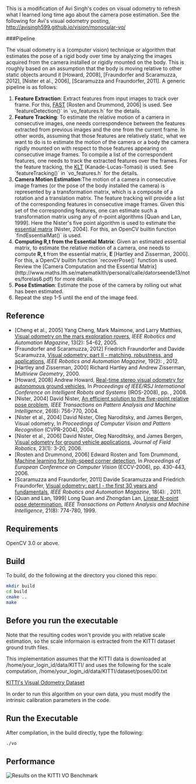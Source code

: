 This is a modification of Avi Singh's codes on visual odometry to
refresh what I learned long time ago about the camera pose
estimation. See the following for Avi's visual odometry posting,
http://avisingh599.github.io/vision/monocular-vo/

###Pipeline

<p>The visual odometry is a (computer vision) technique or algorithm
 that estimates the pose of a rigid body over time by analyzing the
 images acquired from the camera installed or rigidly mounted on the
 body. This is roughly based on an assumption that the body is moving
 relative to other static objects around it [Howard, 2008],
 [Fraundorfer and Scaramuzza, 2012], [Nister et al., 2006],
 [Scaramuzza and Fraundorfer, 2011]. A generic pipeline is as
 follows:</p>

<ol>

<li><b>Feature Extraction</b>: Extract features from input images to
track over frame. For this, <a
href="https://www.edwardrosten.com/work/rosten_2006_machine.pdf">FAST</a>
[Rosten and Drummond, 2006] is used. See `featureDetection()` in
`vo_features.h` for the details. 

<li><b>Feature Tracking</b>: To estimate the relative motion of a
camera in consecutive images, one needs correspondence between the
features extracted from previous images and the one from the current
frame. In other words, assuming that those features are relatively
static, what we want to do is to estimate the motion of the camera or
a body the camera rigidly mounted on with respect to those features
appearing on consecutive image frames. To compile a list of the
correspondent features, one needs to track the extracted features over
the frames.  For the feature tracking, the <a
href="https://en.wikipedia.org/wiki/Kanade%E2%80%93Lucas%E2%80%93Tomasi_feature_tracker">KLT</a>
(Kanade-Lucas-Tomasi) is used. See `featureTracking()` in
`vo_features.h` for the details.

<li><b>Camera Motion Estimation</b>:The motion of a camera in
consecutive image frames (or the pose of the body installed the camera) is represented by a
transformation matrix, which is a composite of a rotation and a translation matrix. The
feature tracking will provide a list of the corresponding
features in consecutive image frames. Given this set of the
corresponding features, one can estimate such a transformation
matrix using any of <i>n</i>-point algorithms [Quan and Lan,
1999]. Here the Nister's five point algorithm is used to estimate the
<a href="https://en.wikipedia.org/wiki/Essential_matrix">essential
matrix</a> [Nister, 2004]. For this, an OpenCV builtin function `findEssentialMat()` is used.

<li><b>Computing R,t from the Essential Matrix</b>: Given an estimated
essential matrix, to estimate the relative motion of a camera, one
needs to compute <b>R, t</b> from the essential matrix, <b>E</b>
[Hartley and Zisserman, 2000]. For this, a OpenCV builtin function
`recoverPose()` function is used. Review the [Camera Computation and
the Essential
Matrix](http://www.maths.lth.se/matematiklth/personal/calle/datorseende13/notes/forelas6.pdf)
for more details.

<li><b>Pose Estimation</b>: Estimate the pose of the camera by rolling
out what has been estimated.  

<li> Repeat the step 1-5 until the end of the image feed.

</ol>

## Reference
<ul>

<li>[Cheng et al., 2005] Yang Cheng, Mark Maimone, and Larry Matthies,
<a
href="https://www-robotics.jpl.nasa.gov/publications/Mark_Maimone/smc05_cheng_maimone_matthies.pdf">Visual
odometry on the mars exploration rovers</a>, <i>IEEE Robotics and
Automation Magazine</i>, 13(2): 54-62, 2005.

<li>[Fraundorfer and Scaramuzza, 2012] Friedrich Fraundorfer and
Davide Scaramuzza, <a
href="https://sites.google.com/site/scarabotix/tutorial-on-visual-odometry">Visual
odometry: part II - matching, robustness, and applications</a>,
<i>IEEE Robotics and Automation Magazine</i>, 19(2): , 2012.

<li>[Hartley and Zisserman, 2000] Richard Hartley and Andrew
Zisserman, <i>Multiview Geometry</i>, 2000.

<li>[Howard, 2008] Andrew Howard, <a href="
https://pdfs.semanticscholar.org/0a6d/a5191a51c097e4b52153a7b426d79b3d634e.pdf">Real-time
stereo visual odometry for autonomous ground vehicles</a>, In
<i>Proceedings of IEEE/RSJ International Conference on Intelligent
Robots and Systems</i> (IROS-2008), pp. , 2008.

<li>[Nister, 2004] David Nister, <a
href="http://citeseerx.ist.psu.edu/viewdoc/download?doi=10.1.1.86.8769&rep=rep1&type=pdf">An
efficient solution to the five-point relative pose problem</a>,
<i>IEEE Transactions on Pattern Analysis and Machine Intelligence</i>,
26(6): 756-770, 2004.

<li>[Nister et al., 2004] David Nister, Oleg Naroditsky, and James
Bergen, Visual odometry, In <i>Proceedings of Computer Vision and
Pattern Recognition</i> (CVPR-2004), 2004.

<li>[Nister et al., 2006] David Nister, Oleg Naroditsky, and James
Bergen, <a
href="https://pdfs.semanticscholar.org/c896/5cc5c62a245593dbc679aebdf3338bb945fc.pdf">Visual
odometry for ground vehicle applications</a>, <i>Journal of Field
Robotics</i>, 23(1): 3-20, 2006.

<li>[Rosten and Drummond, 2006] Edward Rosten and Tom Drummond, <a
href="https://www.edwardrosten.com/work/rosten_2006_machine.pdf">Machine
learning for high-speed corner detection</a>, In <i>Proceedings of
European Conference on Computer Vision</i> (ECCV-2006), pp. 430-443,
2006.

<li>[Scaramuzza and Fraundorfer, 2011] Davide Scaramuzza and Friedrich
Fraundorfer, <a
href="https://sites.google.com/site/scarabotix/tutorial-on-visual-odometry">Visual
odometry: part I - the first 30 years and fundamentals</a>, <i>IEEE
Robotics and Automation Magazine</i>, 18(4): , 2011.

<li>[Quan and Lan, 1999] Long Quan and Zhongdan Lan, <a
href="https://hal.archives-ouvertes.fr/inria-00590105/document">Linear
N-point pose determination</a>, <i>IEEE Transactions on Pattern
Analysis and Machine Intelligence</i>, 21(8): 774-780, 1999.

</ul>

## Requirements
<p>
OpenCV 3.0 or above.
</p>

## Build

To build, do the following at the directory you cloned this repo:

```bash
mkdir build
cd build
cmake ..
make
```

## Before you run the executable
<p>

Note that the resulting codes won't provide you with relative scale
estimation, so the scale informaion is extracted from the KITTI
dataset ground truth files.

This implementation assumes that the KITTI data is downloaded at
/home/your_login_id/data/KITTI/ and uses the following for the scale
computation, /home/your_login_id/data/KITTI/dataset/poses/00.txt

[KITTI's Visual Odometry
Dataset](http://www.cvlibs.net/datasets/kitti/eval_odometry.php)

In order to run this algorithm on your own data, you must modify the
intrinsic calibration parameters in the code.
</p>


## Run the Executable

After compilation, in the build directly, type the following:

```bash
./vo
```

## Performance
![Results on the KITTI VO Benchmark](http://avisingh599.github.io/images/visodo/2K.png)
